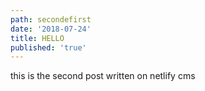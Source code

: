 ```yaml
---
path: secondefirst
date: '2018-07-24'
title: HELLO
published: 'true'
---
```

this is the second post written on netlify cms
